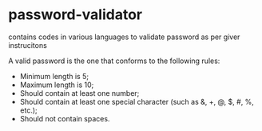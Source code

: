 # password-validator
contains codes in various languages to validate password as per giver instrucitons

A valid password is the one that conforms to the following rules:
 - Minimum length is 5;
 - Maximum length is 10;
 - Should contain at least one number;
 - Should contain at least one special character (such as &, +, @, $, #, %, etc.);
 - Should not contain spaces.
